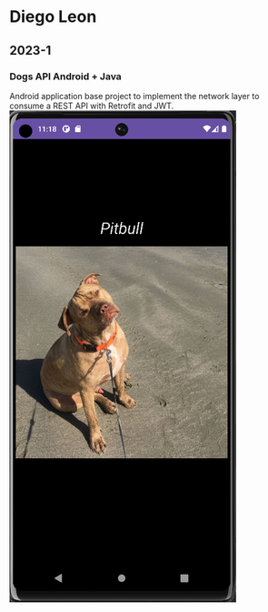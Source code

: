 # Diego Leon
## 2023-1
### Dogs API Android + Java

Android application base project to implement the network layer to consume a REST API with Retrofit and JWT.
![](img/Capture2.PNG)